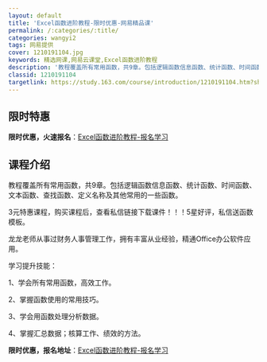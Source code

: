 ```yaml
---
layout: default
title: 'Excel函数进阶教程-限时优惠-网易精品课'
permalink: /:categories/:title/
categories: wangyi2
tags: 网易提供
cover: 1210191104.jpg
keywords: 精选网课,网易云课堂,Excel函数进阶教程
description: '教程覆盖所有常用函数，共9章。包括逻辑函数信息函数、统计函数、时间函数、文本函数、查找函数、定义名称及其他常用的一些函数'
classid: 1210191104
targetlink: https://study.163.com/course/introduction/1210191104.htm?share=1&shareId=1025206652&utm_campaign=share&utm_medium=iphoneShare&utm_source=&utm_u=1025206652
---
```


## 限时特惠

**限时优惠，火速报名**：[Excel函数进阶教程-报名学习](https://study.163.com/course/introduction/1210191104.htm?share=1&shareId=1025206652&utm_campaign=share&utm_medium=iphoneShare&utm_source=&utm_u=1025206652)

## 课程介绍

教程覆盖所有常用函数，共9章。包括逻辑函数信息函数、统计函数、时间函数、文本函数、查找函数、定义名称及其他常用的一些函数。



3元特惠课程，购买课程后，查看私信链接下载课件！！！5星好评，私信送函数模板。



龙龙老师从事过财务人事管理工作，拥有丰富从业经验，精通Office办公软件应用。

学习提升技能：

1、学会所有常用函数，高效工作。

2、掌握函数使用的常用技巧。

3、学会用函数处理分析数据。

4、掌握汇总数据；核算工作、绩效的方法。

**限时优惠，报名地址**：[Excel函数进阶教程-报名学习](https://study.163.com/course/introduction/1210191104.htm?share=1&shareId=1025206652&utm_campaign=share&utm_medium=iphoneShare&utm_source=&utm_u=1025206652)

